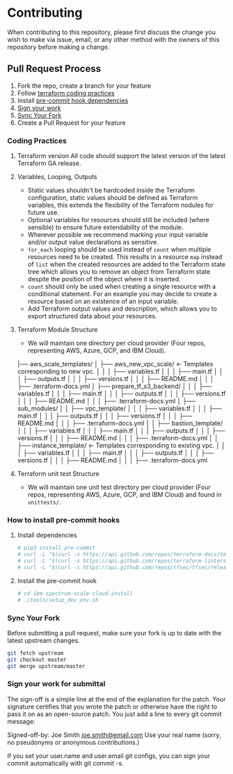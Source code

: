 # Contributing

When contributing to this repository, please first discuss the change you wish to make via issue, email, or any other method with the owners of this repository before making a change.

## Pull Request Process

1. Fork the repo, create a branch for your feature
2. Follow [terraform coding practices](#coding-practices)
3. Install [pre-commit hook dependencies](#How-to-install-pre-commit-hooks)
4. [Sign your work](#sign-your-work-for-submittal)
5. [Sync Your Fork](#sync-your-fork)
6. Create a Pull Request for your feature

### Coding Practices

1. Terraform version
   All code should support the latest version of the latest Terraform GA release.
2. Variables, Looping, Outputs
   - Static values shouldn't be hardcoded inside the Terraform configuration, static values should be defined as Terraform variables, this extends the flexibility of the Terraform nodules for future use.
   - Optional variables for resources should still be included (where sensible) to ensure future extendability of the module.
   - Wherever possible we recommend marking your input variable and/or output value declarations as sensitive.
   - `for_each` looping should be used instead of `count` when multiple resources need to be created. This results in a resource `map` instead of `list` when the created resources are added to the Terraform state tree which allows you to remove an object from Terraform state despite the position of the object where it is inserted.
   - `count` should only be used when creating a single resource with a conditional statement. For an example you may decide to create a resource based on an existence of an input variable.
   - Add Terraform output values and description, which allows you to export structured data about your resources.
3. Terraform Module Structure
    - We will maintain one directory per cloud provider (Four repos, representing AWS, Azure, GCP, and IBM Cloud).

   |── aws_scale_templates/
   │   ├── aws_new_vpc_scale/        <- Templates corresponding to new vpc.
   │   │   │   ├── variables.tf
   │   │   │   ├── main.tf
   │   │   │   ├── outputs.tf
   │   │   │   ├── versions.tf
   │   │   │   ├── README.md
   │   │   │   ├── .terraform-docs.yml
   │   ├── prepare_tf_s3_backend/
   │   │   │   ├── variables.tf
   │   │   │   ├── main.tf
   │   │   │   ├── outputs.tf
   │   │   │   ├── versions.tf
   │   │   │   ├── README.md
   │   │   │   ├── .terraform-docs.yml
   │   ├── sub_modules/
   │   │   ├── vpc_template/
   │   │   │   ├── variables.tf
   │   │   │   ├── main.tf
   │   │   │   ├── outputs.tf
   │   │   │   ├── versions.tf
   │   │   │   ├── README.md
   │   │   │   ├── .terraform-docs.yml
   │   │   ├── bastion_template/
   │   │   │   ├── variables.tf
   │   │   │   ├── main.tf
   │   │   │   ├── outputs.tf
   │   │   │   ├── versions.tf
   │   │   │   ├── README.md
   │   │   │   ├── .terraform-docs.yml
   │   │   ├── instance_template/     <- Templates corresponding to existing vpc.
   │   │   │   ├── variables.tf
   │   │   │   ├── main.tf
   │   │   │   ├── outputs.tf
   │   │   │   ├── versions.tf
   │   │   │   ├── README.md
   │   │   │   ├── .terraform-docs.yml

4. Terraform unit test Structure
    - We will maintain one unit test directory per cloud provider (Four repos, representing AWS, Azure, GCP, and IBM Cloud) and found in `unittests/`.

### How to install pre-commit hooks

1. Install dependencies

   ```bash
   # pip3 install pre-commit
   # curl -L "$(curl -s https://api.github.com/repos/terraform-docs/terraform-docs/releases/latest | grep -o -E "https://.+?-linux-amd64.tar.gz")" > terraform-docs.tgz && tar xzf terraform-docs.tgz && chmod +x terraform-docs && sudo mv terraform-docs /usr/bin/
   # curl -L "$(curl -s https://api.github.com/repos/terraform-linters/tflint/releases/latest | grep -o -E "https://.+?_linux_amd64.zip")" > tflint.zip && unzip tflint.zip && rm tflint.zip && sudo mv tflint /usr/bin/
   # curl -L "$(curl -s https://api.github.com/repos/tfsec/tfsec/releases/latest | grep -o -E "https://.+?tfsec-linux-amd64")" > tfsec && chmod +x tfsec && sudo mv tfsec /usr/bin/
   ```

2. Install the pre-commit hook

   ```bash
   # cd ibm-spectrum-scale-cloud-install
   # ./tools/setup_dev_env.sh
   ```

### Sync Your Fork

Before submitting a pull request, make sure your fork is up to date with the latest upstream changes.

```bash
git fetch upstream
git checkout master
git merge upstream/master
```

### Sign your work for submittal

The sign-off is a simple line at the end of the explanation for the patch. Your signature certifies that you wrote the patch or otherwise have the right to pass it on as an open-source patch. You just add a line to every git commit message:

Signed-off-by: Joe Smith <joe.smith@email.com>
Use your real name (sorry, no pseudonyms or anonymous contributions.)

If you set your user.name and user.email git configs, you can sign your commit automatically with git commit -s.
